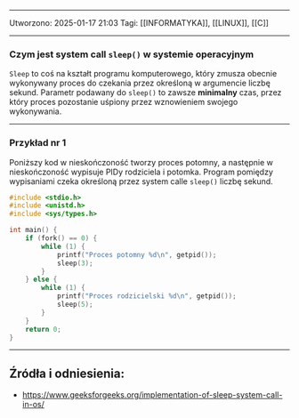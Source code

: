 
---
Utworzono: 2025-01-17 21:03
Tagi: [[INFORMATYKA]], [[LINUX]], [[C]]

---

### **Czym jest system call `sleep()` w systemie operacyjnym**
`Sleep` to coś na kształt programu komputerowego, który zmusza obecnie wykonywany proces do czekania przez określoną w argumencie liczbę sekund. Parametr podawany do `sleep()` to zawsze **minimalny** czas, przez który proces pozostanie uśpiony przez wznowieniem swojego wykonywania. 

---

### **Przykład nr 1**
Poniższy kod w nieskończoność tworzy proces potomny, a następnie w nieskończoność wypisuje PIDy rodziciela i potomka. Program pomiędzy wypisaniami czeka określoną przez system calle `sleep()` liczbę sekund.

```c
#include <stdio.h>
#include <unistd.h>
#include <sys/types.h>

int main() {
	if (fork() == 0) {
		while (1) {
			printf("Proces potomny %d\n", getpid());
			sleep(3);
		}
	} else {
		while (1) {
			printf("Proces rodzicielski %d\n", getpid());
			sleep(5);
		}
	}
	return 0;
}
```

---
## Źródła i odniesienia:
- https://www.geeksforgeeks.org/implementation-of-sleep-system-call-in-os/